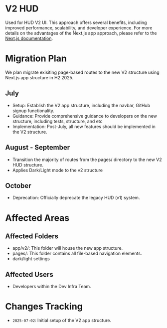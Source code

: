 # V2 HUD

Used for HUD V2 UI. This approach offers several benefits, including improved performance, scalability, and developer experience. For more details on the advantages of the Next.js app approach, please refer to the [Next.js documentation](https://nextjs.org/docs/app).

# Migration Plan

We plan migrate exisiting page-based routes to the new V2 structure using Next.js app structure in H2 2025.

## July

- Setup: Establish the V2 app structure, including the navbar, GitHub signup functionality.
- Guidance: Provide comprehensive guidance to developers on the new structure, including tests, structure, and etc
- Implementation: Post-July, all new features should be implemented in the V2 structure.

## August - September

- Transition the majority of routes from the pages/ directory to the new V2 HUD structure.
- Applies Dark/Light mode to the v2 structure

## October

- Deprecation: Officially deprecate the legacy HUD (v1) system.

# Affected Areas

## Affected Folders

- app/v2/: This folder will house the new app structure.
- pages/: This folder contains all file-based navigation elements.
- dark/light settings

## Affected Users

- Developers within the Dev Infra Team.

# Changes Tracking

- `2025-07-02`: Initial setup of the V2 app structure.
